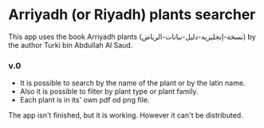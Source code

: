 # Arriyadh (or Riyadh) plants searcher

This app uses the book Arriyadh plants (دليل-نباتات-الرياض‎-‎‏نسخة-إنجليزية‏) by the author Turki bin Abdullah Al Saud.


### v.0
* It is possible to search by the name of the plant or by the latin name. 
* Also it is possible to filter by plant type or plant family.
* Each plant is in its' own pdf od png file.

The app isn't finished, but it is working. However it can't be distributed.